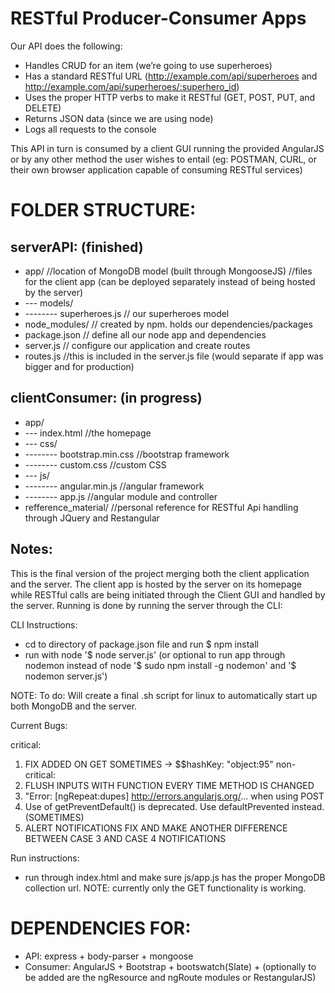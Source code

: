 # RESTful Producer-Consumer Apps

Our API does the following:

- Handles CRUD for an item (we’re going to use superheroes)
- Has a standard RESTful URL (http://example.com/api/superheroes and http://example.com/api/superheroes/:superhero_id)
- Uses the proper HTTP verbs to make it RESTful (GET, POST, PUT, and DELETE)
- Returns JSON data (since we are using node)
- Logs all requests to the console

This API in turn is consumed by a client GUI running the provided AngularJS or by any other method the user wishes to entail (eg: POSTMAN, CURL, or their own browser application capable of consuming RESTful services)

# FOLDER STRUCTURE:


serverAPI: (finished)
-
- app/						//location of MongoDB model (built through MongooseJS)
							//files for the client app (can be deployed separately instead of being hosted by the server)
- --- models/
- -------- superheroes.js  // our superheroes model
- node_modules/     // created by npm. holds our dependencies/packages
- package.json      // define all our node app and dependencies
- server.js         // configure our application and create routes
- routes.js //this is included in the server.js file (would separate if app was bigger and for production)


clientConsumer: (in progress)
-
- app/
- --- index.html				//the homepage
- --- css/
- -------- bootstrap.min.css   	//bootstrap framework
- -------- custom.css	       	//custom CSS
- --- js/
- -------- angular.min.js		//angular framework
- -------- app.js				//angular module and controller
- refference_material/			//personal reference for RESTful Api handling through JQuery and Restangular


Notes:
-
This is the final version of the project merging both the client application and the server. The client app is hosted by the server on its homepage while RESTful calls are being initiated through the Client GUI and handled by the server. Running is done by running the server through the CLI:

CLI Instructions:
- cd to directory of package.json file and run $ npm install
- run with node '$ node server.js' (or optional to run app through nodemon instead of node '$ sudo npm install -g nodemon' and '$ nodemon server.js')


NOTE: To do: Will create a final .sh script for linux to automatically start up both MongoDB and the server.


Current Bugs:

critical:
1) FIX ADDED ON GET SOMETIMES -> $$hashKey: "object:95"
non-critical:
1) FLUSH INPUTS WITH FUNCTION EVERY TIME METHOD IS CHANGED 
2) "Error: [ngRepeat:dupes] http://errors.angularjs.org/... when using POST
3) Use of getPreventDefault() is deprecated.  Use defaultPrevented instead. (SOMETIMES)
4) ALERT NOTIFICATIONS FIX AND MAKE ANOTHER DIFFERENCE BETWEEN CASE 3 AND CASE 4 NOTIFICATIONS

Run instructions:
- run through index.html and make sure js/app.js has the proper MongoDB collection url. 
NOTE: currently only the GET functionality is working.

# DEPENDENCIES FOR:

- API: express + body-parser + mongoose
- Consumer: AngularJS + Bootstrap + bootswatch(Slate) + (optionally to be added are the ngResource and ngRoute modules or RestangularJS)
